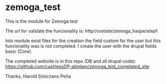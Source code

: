 # zemoga_test

This is the module for Zemoga test

The url for validate the funcionality is: http//rootsite/zemoga_haspe/step1

Into module exist files for the creation the field custom for the user but this funcionality was is not completed. I create the user with the drupal fields basic (Core).

The completed website is in this repo (DB and all drupal code): https://github.com/cashlessDP-abinbev/zemoga_test_completed_site


Thanks,
Harold Solorzano Peña
